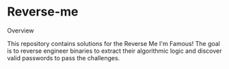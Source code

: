 # Reverse-me
Overview

This repository contains solutions for the Reverse Me I'm Famous! 
The goal is to reverse engineer binaries to extract their algorithmic logic and discover valid passwords to pass the challenges.
